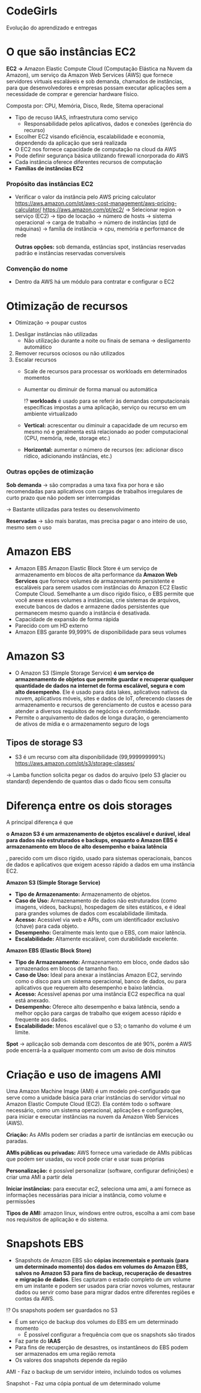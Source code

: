 # CodeGirls
Evolução do aprendizado e entregas

# O que são instâncias EC2

**EC2 →** Amazon Elastic Compute Cloud (Computação Elástica na Nuvem da Amazon), um serviço da Amazon Web Services (AWS) que fornece servidores virtuais escaláveis e sob demanda, chamados de instâncias, para que desenvolvedores e empresas possam executar aplicações sem a necessidade de comprar e gerenciar hardware físico. 

Composta por: CPU, Memória, Disco, Rede, Sitema operacional

- Tipo de recuso IAAS, infraestrutura como serviço
    - Responsabilidade pelos aplicativos, dados e conexões (gerência do recurso)
- Escolher EC2 visando eficiência, escalabilidade e economia, dependendo da aplicação que será realizada
- O EC2 nos fornece capacidade de computação na cloud da AWS
- Pode definir segurança básica utilizando firewall icnorporada do AWS
- Cada instância oferece diferentes recursos de computação
- **Famílias de instâncias EC2**

### Propósito das instâncias EC2
- Verificar o valor da instância pelo AWS pricing calculator
    https://aws.amazon.com/pt/aws-cost-management/aws-pricing-calculator/
    https://aws.amazon.com/pt/ec2/
    → Selecionar region → serviço (EC2) → tipo de locação → número de hosts → sistema operacional → carga de trabalho → número de instâncias (qtd de máquinas) → família de instância → cpu, memória e performance de rede
    
    **Outras opções:** sob demanda, estâncias spot, instâncias reservadas padrão e instâncias reservadas conversíveis
    
### Convenção do nome

- Dentro da AWS há um módulo para contratar e configurar o EC2

# Otimização de recursos

- Otimização → poupar custos
1. Desligar instâncias não utilizadas
    - Não utilização durante a noite ou finais de semana → desligamento automático
2. Remover recursos ociosos ou não utilizados
3. Escalar recursos
    - Scale de recursos para processar os workloads em determinados momentos
    - Aumentar ou diminuir de forma manual ou automática

      ⁉️
    **workloads** é usado para se referir às demandas computacionais específicas impostas a uma aplicação, serviço ou recurso em um ambiente virtualizado
    
       
    - **Vertical:** acrescentar ou diminuir a capacidade de um recurso em mesmo nó e geralmenta está relacionado ao poder computacional (CPU, memória, rede, storage etc.)
    - **Horizontal:** aumentar o número de recursos (ex: adicionar disco rídico, adicionando instâncias, etc.)

### Outras opções de otimização

**Sob demanda** → são compradas a uma taxa fixa por hora e são recomendadas para aplicativos com cargas de trabalhos irregulares de curto prazo que não podem ser interrompidas

→ Bastante utilizadas para testes ou desenvolvimento

**Reservadas** → são mais baratas, mas precisa pagar o ano inteiro de uso, mesmo sem o uso

# Amazon EBS

- Amazon EBS Amazon Elastic Block Store é um serviço de armazenamento em blocos de alta performance da **Amazon Web Services** que fornece volumes de armazenamento persistente e escaláveis para serem usados com instâncias do Amazon EC2 Elastic Compute Cloud. Semelhante a um disco rígido físico, o EBS permite que você anexe esses volumes a instâncias, crie sistemas de arquivos, execute bancos de dados e armazene dados persistentes que permanecem mesmo quando a instância é desativada.
- Capacidade de expansão de forma rápida
- Parecido com um HD externo
- Amazon EBS garante 99,999% de disponibilidade para seus volumes


# Amazon S3

- O Amazon S3 (Simple Storage Service) **é um serviço de armazenamento de objetos que permite guardar e recuperar qualquer quantidade de dados na internet de forma escalável, segura e com alto desempenho**. Ele é usado para data lakes, aplicativos nativos da nuvem, aplicativos móveis, sites e dados de IoT, oferecendo classes de armazenamento e recursos de gerenciamento de custos e acesso para atender a diversos requisitos de negócios e conformidade.
- Permite o arquivamento de dados de longa duração, o gerenciamento de ativos de mídia e o armazenamento seguro de logs

## Tipos de storage S3
- S3 é um recurso com alta disponibilidade (99,999999999%)
https://aws.amazon.com/pt/s3/storage-classes/

→ Lamba function solicita pegar os dados do arquivo (pelo S3 glacier ou standard) dependendo de quantos dias o dado ficou sem consulta

# Diferença entre os dois storages

A principal diferença é que

**o Amazon S3 é um armazenamento de objetos escalável e durável, ideal para dados não estruturados e backups, enquanto o Amazon EBS é armazenamento em bloco de alto desempenho e baixa latência**

, parecido com um disco rígido, usado para sistemas operacionais, bancos de dados e aplicativos que exigem acesso rápido a dados em uma instância EC2.

**Amazon S3 (Simple Storage Service)**

- **Tipo de Armazenamento:** Armazenamento de objetos.
- **Caso de Uso:** Armazenamento de dados não estruturados (como imagens, vídeos, backups), hospedagem de sites estáticos, e é ideal para grandes volumes de dados com escalabilidade ilimitada.
- **Acesso:** Acessível via web e APIs, com um identificador exclusivo (chave) para cada objeto.
- **Desempenho:** Geralmente mais lento que o EBS, com maior latência.
- **Escalabilidade:** Altamente escalável, com durabilidade excelente.

**Amazon EBS (Elastic Block Store)**

- **Tipo de Armazenamento:** Armazenamento em bloco, onde dados são armazenados em blocos de tamanho fixo.
- **Caso de Uso:** Ideal para anexar a instâncias Amazon EC2, servindo como o disco para um sistema operacional, banco de dados, ou para aplicativos que requerem alto desempenho e baixo latência.
- **Acesso:** Acessível apenas por uma instância EC2 específica na qual está anexado.
- **Desempenho:** Oferece alto desempenho e baixa latência, sendo a melhor opção para cargas de trabalho que exigem acesso rápido e frequente aos dados.
- **Escalabilidade:** Menos escalável que o S3; o tamanho do volume é um limite.

**Spot** → aplicação sob demanda com descontos de até 90%, porém a AWS pode encerrá-la a qualquer momento com um aviso de dois minutos
# Criação e uso de imagens AMI

Uma Amazon Machine Image (AMI) é um modelo pré-configurado que serve como a unidade básica para criar instâncias do servidor virtual no Amazon Elastic Compute Cloud (EC2). Ela contém todo o software necessário, como um sistema operacional, aplicações e configurações, para iniciar e executar instâncias na nuvem da Amazon Web Services (AWS). 

**Criação:** As AMIs podem ser criadas a partir de isntâncias em execução ou paradas.

**AMIs públicas ou privadas:** AWS fornece uma variedade de AMIs públicas que podem ser usadas, ou você pode criar e usar suas próprias

**Personalização:** é possível personalizar (software, configurar definições) e criar uma AMI a partir dela

**Iniciar instâncias:** para executar ec2, seleciona uma ami, a ami fornece as informações necessárias para iniciar a instância, como volume e permissões

**Tipos de AMI:** amazon linux, windows entre outros, escolha a ami com base nos requisitos de aplicação e do sistema.

# Snapshots EBS

- Snapshots de Amazon EBS são **cópias incrementais e pontuais (para um determinado momento) dos dados em volumes do Amazon EBS, salvos no Amazon S3 para fins de backup, recuperação de desastres e migração de dados**. Eles capturam o estado completo de um volume em um instante e podem ser usados para criar novos volumes, restaurar dados ou servir como base para migrar dados entre diferentes regiões e contas da AWS.

⁉️
Os snapshots podem ser guardados no S3

- É um serviço de backup dos volumes do EBS em um determinado momento
    - É possível configurar a frequência com que os snapshots são tirados
- Faz parte do **IAAS**
- Para fins de recuperção de desastres, os instantâneos do EBS podem ser armazenados em uma região remota
- Os valores dos snapshots depende da região

AMI - Faz o backup de um servidor inteiro, incluindo todos os volumes

Snapshot - Faz uma cópia pontual de um determinado volume
